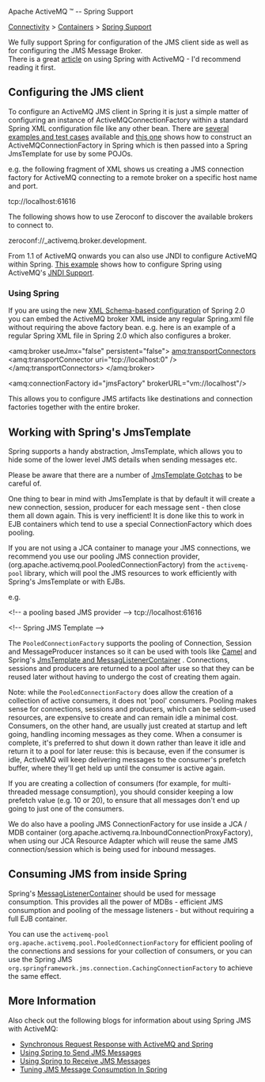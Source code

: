 Apache ActiveMQ ™ -- Spring Support 

[Connectivity](connectivity.html) > [Containers](containers.html) > [Spring Support](spring-support.html)


We fully support Spring for configuration of the JMS client side as well as for configuring the JMS Message Broker.  
There is a great [article](http://codedependents.com/2009/10/16/efficient-lightweight-jms-with-spring-and-activemq/) on using Spring with ActiveMQ - I'd recommend reading it first.

Configuring the JMS client
--------------------------

To configure an ActiveMQ JMS client in Spring it is just a simple matter of configuring an instance of ActiveMQConnectionFactory within a standard Spring XML configuration file like any other bean. There are [several examples and test cases](https://svn.apache.org/repos/asf/activemq/trunk/activemq-unit-tests/src/test/java/org/apache/activemq/spring/) available and [this one](https://svn.apache.org/repos/asf/activemq/trunk/activemq-unit-tests/src/test/resources/org/apache/activemq/xbean/spring.xml) shows how to construct an ActiveMQConnectionFactory in Spring which is then passed into a Spring JmsTemplate for use by some POJOs.

e.g. the following fragment of XML shows us creating a JMS connection factory for ActiveMQ connecting to a remote broker on a specific host name and port.

<bean id="jmsFactory" class="org.apache.activemq.ActiveMQConnectionFactory">
    <property name="brokerURL">
      <value>tcp://localhost:61616</value>
    </property>
  </bean>

The following shows how to use Zeroconf to discover the available brokers to connect to.

<bean id="jmsFactory" class="org.apache.activemq.ActiveMQConnectionFactory">
    <property name="brokerURL">
      <value>zeroconf://_activemq.broker.development.</value>
    </property>
  </bean>

From 1.1 of ActiveMQ onwards you can also use JNDI to configure ActiveMQ within Spring. [This example](http://svn.apache.org/repos/asf/activemq/trunk/activemq-unit-tests/src/test/resources/spring-jndi.xml) shows how to configure Spring using ActiveMQ's [JNDI Support](jndi-support.html).

### Using Spring

If you are using the new [XML Schema-based configuration](http://static.springframework.org/spring/docs/2.0.x/reference/xsd-config.html) of Spring 2.0 you can embed the ActiveMQ broker XML inside any regular Spring.xml file without requiring the above factory bean. e.g. here is an example of a regular Spring XML file in Spring 2.0 which also configures a broker.

<beans 
  xmlns="http://www.springframework.org/schema/beans" 
  xmlns:amq="http://activemq.apache.org/schema/core"
  xmlns:xsi="http://www.w3.org/2001/XMLSchema-instance"
  xsi:schemaLocation="http://www.springframework.org/schema/beans http://www.springframework.org/schema/beans/spring-beans-2.0.xsd
  http://activemq.apache.org/schema/core http://activemq.apache.org/schema/core/activemq-core.xsd">

  <amq:broker useJmx="false" persistent="false">
    <amq:transportConnectors>
      <amq:transportConnector uri="tcp://localhost:0" />
    </amq:transportConnectors>
  </amq:broker>

  <amq:connectionFactory id="jmsFactory" brokerURL="vm://localhost"/>
</beans>

This allows you to configure JMS artifacts like destinations and connection factories together with the entire broker.

Working with Spring's JmsTemplate
---------------------------------

Spring supports a handy abstraction, JmsTemplate, which allows you to hide some of the lower level JMS details when sending messages etc.

Please be aware that there are a number of [JmsTemplate Gotchas](jmstemplate-gotchas.html) to be careful of.

One thing to bear in mind with JmsTemplate is that by default it will create a new connection, session, producer for each message sent - then close them all down again. This is very inefficient! It is done like this to work in EJB containers which tend to use a special ConnectionFactory which does pooling.

If you are not using a JCA container to manage your JMS connections, we recommend you use our pooling JMS connection provider, (org.apache.activemq.pool.PooledConnectionFactory) from the `activemq-pool` library, which will pool the JMS resources to work efficiently with Spring's JmsTemplate or with EJBs.

e.g.

<!\-\- a pooling based JMS provider -->
  <bean id="jmsFactory" class="org.apache.activemq.pool.PooledConnectionFactory" destroy-method="stop">
    <property name="connectionFactory">
      <bean class="org.apache.activemq.ActiveMQConnectionFactory">
        <property name="brokerURL">
          <value>tcp://localhost:61616</value>
        </property>
      </bean>
    </property>
  </bean>

  <!\-\- Spring JMS Template -->
  <bean id="myJmsTemplate" class="org.springframework.jms.core.JmsTemplate">
    <property name="connectionFactory">
      <ref local="jmsFactory"/>
    </property>
  </bean>

The `PooledConnectionFactory` supports the pooling of Connection, Session and MessageProducer instances so it can be used with tools like [Camel](http://camel.apache.org/activemq.html) and Spring's [JmsTemplate and MessagListenerContainer](http://activemq.apache.org/spring-support.html) . Connections, sessions and producers are returned to a pool after use so that they can be reused later without having to undergo the cost of creating them again.

Note: while the `PooledConnectionFactory` does allow the creation of a collection of active consumers, it does not 'pool' consumers. Pooling makes sense for connections, sessions and producers, which can be seldom-used resources, are expensive to create and can remain idle a minimal cost. Consumers, on the other hand, are usually just created at startup and left going, handling incoming messages as they come. When a consumer is complete, it's preferred to shut down it down rather than leave it idle and return it to a pool for later reuse: this is because, even if the consumer is idle, ActiveMQ will keep delivering messages to the consumer's prefetch buffer, where they'll get held up until the consumer is active again.

If you are creating a collection of consumers (for example, for multi-threaded message consumption), you should consider keeping a low prefetch value (e.g. 10 or 20), to ensure that all messages don't end up going to just one of the consumers.

We do also have a pooling JMS ConnectionFactory for use inside a JCA / MDB container (org.apache.activemq.ra.InboundConnectionProxyFactory), when using our JCA Resource Adapter which will reuse the same JMS connection/session which is being used for inbound messages.

Consuming JMS from inside Spring
--------------------------------

Spring's [MessagListenerContainer](http://static.springsource.org/spring/docs/2.5.x/reference/jms.html#jms-mdp) should be used for message consumption. This provides all the power of MDBs - efficient JMS consumption and pooling of the message listeners - but without requiring a full EJB container.

You can use the `activemq-pool` `org.apache.activemq.pool.PooledConnectionFactory` for efficient pooling of the connections and sessions for your collection of consumers, or you can use the Spring JMS `org.springframework.jms.connection.CachingConnectionFactory` to achieve the same effect.

More Information
----------------

Also check out the following blogs for information about using Spring JMS with ActiveMQ:

*   [Synchronous Request Response with ActiveMQ and Spring](http://codedependents.com/2010/03/04/synchronous-request-response-with-activemq-and-spring/)
*   [Using Spring to Send JMS Messages](http://bsnyderblog.blogspot.com/2010/02/using-spring-jmstemplate-to-send-jms.html)
*   [Using Spring to Receive JMS Messages](http://bsnyderblog.blogspot.com/2010/02/using-spring-to-receive-jms-messages.html)
*   [Tuning JMS Message Consumption In Spring](http://bsnyderblog.blogspot.com/2010/05/tuning-jms-message-consumption-in.html)

